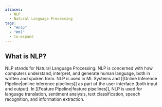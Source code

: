 ```yaml
---
aliases:
  - NLP
  - Natural Language Processing
tags:
  - "#nlp"
  - "#ml"
  - to-expand
---
```

## What is NLP?

NLP stands for Natural Language Processing. NLP is concerned with how computers understand, interpret, and generate human language, both in written and spoken form. NLP is used in ML Systems and [[Online Inference Pipeline|online inference pipelines]] as part of the user interface (both input and output). In [[Feature Pipeline|feature pipelines]], NLP is used for language translation, sentiment analysis, text classification, speech recognition, and information extraction.
